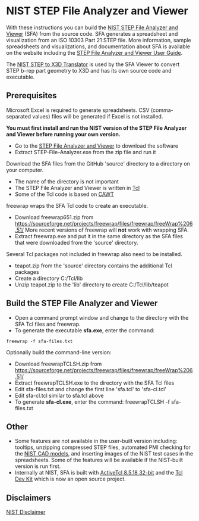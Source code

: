 # NIST STEP File Analyzer and Viewer

With these instructions you can build the [NIST STEP File Analyzer and Viewer](https://www.nist.gov/services-resources/software/step-file-analyzer-and-viewer) (SFA) from the source code.  SFA generates a spreadsheet and visualization from an ISO 10303 Part 21 STEP file.  More information, sample spreadsheets and visualizations, and documentation about SFA is available on the website including the [STEP File Analyzer and Viewer User Guide](https://www.nist.gov/publications/step-file-analyzer-and-viewer-user-guide-update-7).

The [NIST STEP to X3D Translator](https://www.nist.gov/services-resources/software/step-x3d-translator) is used by the SFA Viewer to convert STEP b-rep part geometry to X3D and has its own source code and executable.

## Prerequisites

Microsoft Excel is required to generate spreadsheets.  CSV (comma-separated values) files will be generated if Excel is not installed.

**You must first install and run the NIST version of the STEP File Analyzer and Viewer before running your own version.**

- Go to the [STEP File Analyzer and Viewer](https://www.nist.gov/services-resources/software/step-file-analyzer-and-viewer) to download the software
- Extract STEP-File-Analyzer.exe from the zip file and run it

Download the SFA files from the GitHub 'source' directory to a directory on your computer.

- The name of the directory is not important
- The STEP File Analyzer and Viewer is written in [Tcl](https://wiki.tcl-lang.org/)
- Some of the Tcl code is based on [CAWT](http://www.cawt.tcl3d.org/)

freewrap wraps the SFA Tcl code to create an executable.

- Download freewrap651.zip from <https://sourceforge.net/projects/freewrap/files/freewrap/freeWrap%206.51/>  More recent versions of freewrap will **not** work with wrapping SFA.
- Extract freewrap.exe and put it in the same directory as the SFA files that were downloaded from the 'source' directory.

Several Tcl packages not included in freewrap also need to be installed.

- teapot.zip from the 'source' directory contains the additional Tcl packages
- Create a directory C:/Tcl/lib
- Unzip teapot.zip to the 'lib' directory to create C:/Tcl/lib/teapot

## Build the STEP File Analyzer and Viewer

- Open a command prompt window and change to the directory with the SFA Tcl files and freewrap.
- To generate the executable **sfa.exe**, enter the command:

```
freewrap -f sfa-files.txt
```

Optionally build the command-line version:

- Download freewrapTCLSH.zip from <https://sourceforge.net/projects/freewrap/files/freewrap/freeWrap%206.51/>
- Extract freewrapTCLSH.exe to the directory with the SFA Tcl files
- Edit sfa-files.txt and change the first line 'sfa.tcl' to 'sfa-cl.tcl'
- Edit sfa-cl.tcl similar to sfa.tcl above
- To generate **sfa-cl.exe**, enter the command: freewrapTCLSH -f sfa-files.txt

## Other

- Some features are not available in the user-built version including: tooltips, unzipping compressed STEP files, automated PMI checking for the [NIST CAD models](https://www.nist.gov/el/systems-integration-division-73400/mbe-pmi-validation-and-conformance-testing), and inserting images of the NIST test cases in the spreadsheets.  Some of the features will be available if the NIST-built version is run first.
- Internally at NIST, SFA is built with [ActiveTcl 8.5.18 32-bit](https://www.activestate.com/products/tcl/) and the [Tcl Dev Kit](https://www.activestate.com/blog/tcl-dev-kit-now-open-source/) which is now an open source project.

## Disclaimers

[NIST Disclaimer](https://www.nist.gov/disclaimer)

